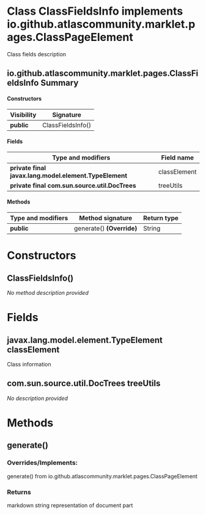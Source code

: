 Class ClassFieldsInfo implements io.github.atlascommunity.marklet.pages.ClassPageElement
========================================================================================
Class fields description

io.github.atlascommunity.marklet.pages.ClassFieldsInfo Summary
-------
#### Constructors
| Visibility | Signature         |
| ---------- | ----------------- |
| **public** | ClassFieldsInfo() |
#### Fields
| Type and modifiers                                     | Field name   |
| ------------------------------------------------------ | ------------ |
| **private final javax.lang.model.element.TypeElement** | classElement |
| **private final com.sun.source.util.DocTrees**         | treeUtils    |
#### Methods
| Type and modifiers | Method signature          | Return type |
| ------------------ | ------------------------- | ----------- |
| **public**         | generate() **(Override)** | String      |

Constructors
============
ClassFieldsInfo()
-----------------
*No method description provided*



Fields
======
javax.lang.model.element.TypeElement classElement
-------------------------------------------------
Class information


com.sun.source.util.DocTrees treeUtils
--------------------------------------
*No description provided*



Methods
=======
generate()
----------
### Overrides/Implements:
generate() from io.github.atlascommunity.marklet.pages.ClassPageElement



### Returns

markdown string representation of document part



